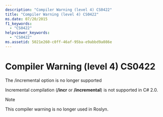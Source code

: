 ```yaml
---
description: "Compiler Warning (level 4) CS0422"
title: "Compiler Warning (level 4) CS0422"
ms.date: 07/20/2015
f1_keywords:
  - "CS0422"
helpviewer_keywords:
  - "CS0422"
ms.assetid: 5021e260-c0ff-46af-95ba-e9abbd9a086e
---
```

# Compiler Warning (level 4) CS0422

The /incremental option is no longer supported

 Incremental compilation (**/incr** or **/incremental**) is not supported in C# 2.0.

> [!NOTE]
> This compiler warning is no longer used in Roslyn.
